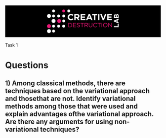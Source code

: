 ![CDL 2020 Cohort Project](../figures/CDL_logo.jpg)

Task 1


# Questions 
## 1) Among classical methods, there are techniques based on the variational approach and thosethat are not.  Identify variational methods among those that were used and explain advantages ofthe variational approach.  Are there any arguments for using non-variational techniques?
